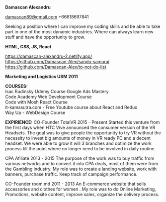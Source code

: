 **Damascan Alexandru**

damascan89@gmail.com	+66618697841

Seeking a position where I can improve my coding skills and be able to take part in one of the most dynamic industries. Where can always learn new stuff and have the opportunity to grow.

**HTML, CSS, JS, React**

https://damascan-alexandru-2.netlify.app/  
https://github.com/Damascan-Alex/sandu-samurai  
https://github.com/Damascan-Alex/to-not-do-list  


**Marketing and Logistics USM 2011**

**COURSES:**    
Isac Rudinsky Udemy Course Google Ads Mastery  
Code Academy Web Development Course   
Code with Mosh React Course  
it-kamasutra.com -  Free Youtube course about React and Redux  
Way Up - WebDesign Course  

**EXPIRIENCE:**
CO-Founder TotalVR 2015 - Present
Started this venture from the first days when HTC Vive announced the consumer version of the VR Headsets. The goal was to give people the opportunity to try VR without the necessity to invest big amounts of money in VR ready PC and a decent headset. We were able to grow it will 3 branches and optimize the work process till the point where no longer need to be involved in daily routine. 

CPA Afiliate 2013 - 2015
The purpose of the work was to buy traffic from various networks and to convert it into CPA deals, most of them were from the Gambling industry. My role was to create a landing website, work with banners, purchase traffic. Keep track of campaign performance. 

CO-Founder room.md 2011 - 2013
An E-commerce website that sells accessories and clothes for women . My role was to do Online Marketing, Promotions, website content, improve sales, organize the delivery process. 
